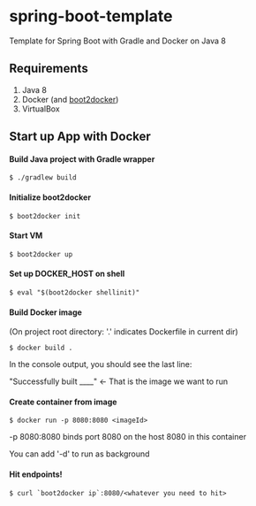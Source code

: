 # spring-boot-template
Template for Spring Boot with Gradle and Docker on Java 8

## Requirements
1. Java 8
2. Docker (and [boot2docker](https://github.com/boot2docker/boot2docker))
3. VirtualBox

## Start up App with Docker

#### Build Java project with Gradle wrapper
```console
$ ./gradlew build
```

#### Initialize boot2docker

```console
$ boot2docker init
```

#### Start VM

```console
$ boot2docker up
```

#### Set up DOCKER_HOST on shell

```console
$ eval "$(boot2docker shellinit)"
```

#### Build Docker image

(On project root directory: '.' indicates Dockerfile in current dir)
```console
$ docker build .
```

In the console output, you should see the last line:

"Successfully built ____" <- That is the image we want to run


#### Create container from image
```console
$ docker run -p 8080:8080 <imageId>
```
-p 8080:8080 binds port 8080 on the host 8080 in this container

You can add '-d' to run as background

#### Hit endpoints!
```console
$ curl `boot2docker ip`:8080/<whatever you need to hit>
```
